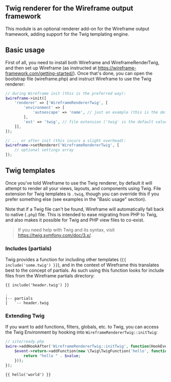 Twig renderer for the Wireframe output framework
------------------------------------------------

This module is an optional renderer add-on for the Wireframe output framework, adding support for
the Twig templating engine.

## Basic usage

First of all, you need to install both Wireframe and WireframeRenderTwig, and then set up Wireframe
(as instructed at https://wireframe-framework.com/getting-started/). Once that's done, you can open
the bootstrap file (wireframe.php) and instruct Wireframe to use the Twig renderer:

```php
// during Wireframe init (this is the preferred way):
$wireframe->init([
    'renderer' => ['WireframeRendererTwig', [
        'environment' => [
            'autoescape' => 'name', // just an example (this is the default value)
        ],
        'ext' => 'twig', // file extension ('twig' is the default value)
    ]],
]);

// ... or after init (this incurs a slight overhead):
$wireframe->setRenderer('WireframeRendererTwig', [
    // optional settings array
]);
```

## Twig templates

Once you've told Wireframe to use the Twig renderer, by default it will attempt to render all your
views, layouts, and components using Twig. File extension for Twig templates is `.twig`, though you
can override this if you prefer something else (see examples in the "Basic usage" section).

Note that if a Twig file can't be found, Wireframe will automatically fall back to native (`.php`)
file. This is intended to ease migrating from PHP to Twig, and also makes it possible for Twig and
PHP view files to co-exist.

> If you need help with Twig and its syntax, visit https://twig.symfony.com/doc/3.x/.

### Includes (partials)

Twig provides a function for including other templates (`{{ include('some.twig') }}`), and in the
context of Wireframe this translates best to the concept of partials. As such using this function
looks for include files from the Wireframe partials directory:

```
{{ include('header.twig') }}
```

```
.
|-- partials
|   `-- header.twig
```

### Extending Twig

If you want to add functions, filters, globals, etc. to Twig, you can access the Twig Environment
by hooking into `WireframeRendererTwig::initTwig`:

```php
// site/ready.php
$wire->addHookAfter('WireframeRendererTwig::initTwig', function(HookEvent $event) {
    $event->return->addFunction(new \Twig\TwigFunction('hello', function ($value) {
        return "hello " . $value;
    }));
});
```

```
{{ hello('world') }}
```